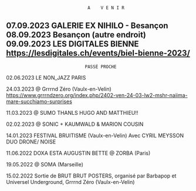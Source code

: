                                    A    V E N I R
07.09.2023  GALERIE EX NIHILO - Besançon
08.09.2023  Besançon (autre endroit)
09.09.2023 LES DIGITALES BIENNE
https://lesdigitales.ch/events/biel-bienne-2023/
------------------------------------------------
                                  PASSÉ PROCHE
                                  
02.06.2023  LE NON_JAZZ PARIS

24.03.2023 @ Grrrnd Zéro (Vaulx-en-Velin)
https://www.grrrndzero.org/index.php/2402-ven-24-03-lw2-mshr-naiima-mare-succhiamo-surprises

11.03.2023 @ SUMO  THANLS HUGO AND MATTHIEU!!

02.02.2023 @ SONIC + KAUMWALD & MARION COUSIN

14.01.2023  FESTIVAL BRUITISME (Vaulx-en-Velin)
Avec CYRIL MEYSSON
DUO DRONE/ NOISE 

11.06.2022  DOXA ESTA
AUGUSTIN BETTE @ ZORBA (Paris)

19.05.2022 @ SOMA  (Marseille)

15.02.2022 Sortie de BRUT BRUT POSTERS, organisé par Barbapop et Universel Underground, Grrrnd Zéro (Vaulx-en-Velin)

